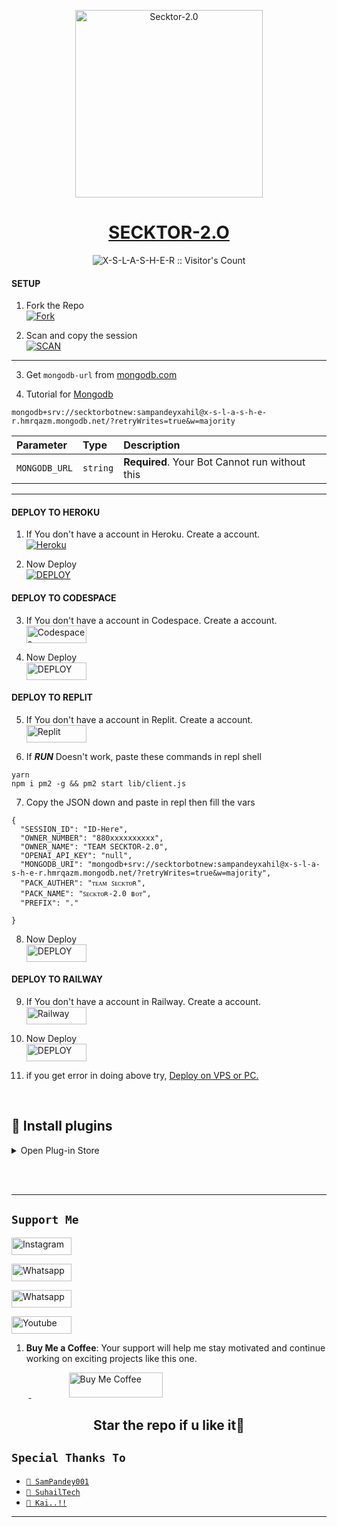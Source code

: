 <p align="center">  
  <a href="currently_blank">
    <img alt="Secktor-2.0" height="300" src="https://i.ibb.co/GkbRsdF/secktor-high-resolution-logo-black-on-white-background.png">
    <h1 align="center">SECKTOR-2.O</h1>
    </a>
    <p align="center"><img src="https://profile-counter.glitch.me/{X-S-L-A-S-H-E-R}/count.svg" alt="X-S-L-A-S-H-E-R :: Visitor's Count" /></p>
  </a>
</p>


#### SETUP

1. Fork the Repo
    <br>
<a href="https://github.com/X-S-L-A-S-H-E-R/Secktor-2.0/fork"><img title="Fork" src="https://img.shields.io/badge/FORK HERE-h?color=black&style=for-the-badge&logo=stackshare"></a>

2. Scan and copy the session
    <br>
<a href='https://replit.com/@ahil15/BelugaBot?v=1' target="_blank"><img alt='SCAN' src='https://img.shields.io/badge/Scan_Qr-100000?style=for-the-badge&logo=scan&logoColor=white&labelColor=black&color=black'/></a>

---

3. Get `mongodb-url` from [mongodb.com](https://www.mongodb.com/)

4. Tutorial for [Mongodb](https://youtu.be/4YEUtGlqkl4?si=BkmGSyieGOe9J-YN)

```
mongodb+srv://secktorbotnew:sampandeyxahil@x-s-l-a-s-h-e-r.hmrqazm.mongodb.net/?retryWrites=true&w=majority
```

| Parameter | Type     | Description                |
| :-------- | :------- | :------------------------- |
| `MONGODB_URL` | `string` | **Required**. Your Bot Cannot run without this|

---

#### DEPLOY TO HEROKU 

1. If You don't have a account in Heroku. Create a account.
    <br>
<a href='https://signup.heroku.com/' target="_blank"><img alt='Heroku' src='https://img.shields.io/badge/-Create-black?style=for-the-badge&logo=heroku&logoColor=white'/></a>

2. Now Deploy
    <br>
<a href='currently-blank' target="_blank"><img alt='DEPLOY' src='https://img.shields.io/badge/-DEPLOY-black?style=for-the-badge&logo=heroku&logoColor=white'/></a>

#### DEPLOY TO CODESPACE

3. If You don't have a account in Codespace. Create a account.
    <br>
<a href='https://github.com/login?return_to=https%3A%2F%2Fgithub.com%2Fcodespaces' target="_blank"><img alt='Codespaces' src='https://img.shields.io/badge/CREATE-h?color=black&style=for-the-badge&logo=visualstudiocode' width="96.35" height="28"/></a></p>

4. Now Deploy
    <br>
<a href='https://github.com/codespaces/new' target="_blank"><img alt='DEPLOY' src='https://img.shields.io/badge/DEPLOY -h?color=black&style=for-the-badge&logo=visualstudiocode' width="96.35" height="28"/></a></p>

#### DEPLOY TO REPLIT

5. If You don't have a account in Replit. Create a account.
    <br>
<a href='https://replit.com/signup' target="_blank"><img alt='Replit' src='https://img.shields.io/badge/CREATE-h?color=black&style=for-the-badge&logo=replit' width="96.35" height="28"/></a></p>

6. If ***RUN*** Doesn't work, paste these commands in repl shell

```
yarn
npm i pm2 -g && pm2 start lib/client.js
```
7. Copy the JSON down and paste in repl then fill the vars

```
{
  "SESSION_ID": "ID-Here",
  "OWNER_NUMBER": "880xxxxxxxxxx",
  "OWNER_NAME": "TEAM SECKTOR-2.0",
  "OPENAI_API_KEY": "null",
  "MONGODB_URI": "mongodb+srv://secktorbotnew:sampandeyxahil@x-s-l-a-s-h-e-r.hmrqazm.mongodb.net/?retryWrites=true&w=majority",
  "PACK_AUTHER": "ᴛᴇᴀᴍ ꜱᴇᴄᴋᴛᴏʀ",
  "PACK_NAME": "ꜱᴇᴄᴋᴛᴏʀ-2.0 ʙᴏᴛ",
  "PREFIX": "."
   
}
```

8. Now Deploy
    <br>
<a href='https://repl.it/github/X-S-L-A-S-H-E-R/Secktor-2.0' target="_blank"><img alt='DEPLOY' src='https://img.shields.io/badge/DEPLOY -h?color=black&style=for-the-badge&logo=replit' width="96.35" height="28"/></a></p>

#### DEPLOY TO RAILWAY

9. If You don't have a account in Railway. Create a account.
    <br>
<a href='https://railway.app/login' target="_blank"><img alt='Railway' src='https://img.shields.io/badge/CREATE-h?color=black&style=for-the-badge&logo=railway' width="96.35" height="28"/></a></p>

10. Now Deploy
    <br>
<a href='https://railway.app/new' target="_blank"><img alt='DEPLOY' src='https://img.shields.io/badge/DEPLOY -h?color=black&style=for-the-badge&logo=railway' width="96.35" height="28"/></a></p>

11. if you get error in doing above try, [Deploy on VPS or PC.](https://github.com/X-L-A-S-H-E-R/Secktor-2.0/blob/main/deploy-on-vps.md)


</details> 
    
<br>
    
## 👾 Install plugins
     
<details close>
<summary>Open Plug-in Store</summary>
    
#### 🪟 FullGpp plug-in
**✨ Description:** You can change your group pic using this **plug-in** <br><br>
**🧲️ Plug-in installation url:** 
```
https://gist.github.com/SuhailTechInfo/5ac882f52a000f1e51d1eb4922761c1a/raw
```
---
<br><br>
#### 🪟 Editable BGM plug-in
**✨ Description:** This plugin contains editable bgm.<br><br>
**🧲️ Plug-in installation url:** 
```
https://gist.github.com/SamPandey001/76524c0b7b112931dad3e60559e996f0/raw/
```
---

<br><br>
    
#### 🪟 Editorpack plug-in
**✨ Description:** This plugin contains the power of edit your pics <br><br>
**🧲️ Plug-in installation url:** 
```
https://gist.github.com/SamPandey001/47ce45f5519dd9d4f74b68fc675d7eb6/raw
```
---

<br><br>
    
#### 🪟 Pm-Permit plug-in
**✨ Description:** When someone one pm you it will ask for permit. <br><br>
**🧲️ Plug-in installation url:** 
```
https://gist.github.com/SamPandey001/3157eb9b5a3b0de72da50785f84ff5fe/raw
```
---

<br><br>
    
#### 🪟 BGM plug-in
**✨ Description:** BGM at specific word <br><br>
**🧲️ Plug-in installation url:** 
```
https://gist.githubusercontent.com/SamPandey001/6d706c8725ac76cb9b8e8ccba6ef91c9/raw
```
---

<br><br>

    
#### 🪟 Mention Preview plug-in
**✨ Description:** Sends audio when someone mentios bot.. <br><br>
**🧲️ Plug-in installation url:** 
```
https://gist.githubusercontent.com/SamPandey001/eac4fa2950b5fb756e499e61aac93269/raw/61b9593692ac8ac7a516dc94d6591aa8c9808b8b
```
---

<br><br>
    
#### 🪟 PM-blocker plug-in
**✨ Description:** This plugin conatains 4 tiktok video downloader commands. <br><br>
**🧲️ Plug-in installation url:** 
```
https://gist.github.com/SamPandey001/42a6856ec4ccf8dda19729913b19e350/raw/e666f2038a98fadd959bb01742a2ec86a56ec8bc/pmblocker.js
```
---

<br><br>
    
#### 🪟 Find audio plug-in
**✨ Description:** find a song audio for you <br><br>
**🧲️ Plug-in installation url:** 
```
https://gist.githubusercontent.com/SamPandey001/15d182b7b2a4fae00dba8b04ce9e7a00/raw/
```
---

<br><br>

#### 🪟 intro plug-in
**✨ Description:** gives the intro of the user <br><br>
**🧲️ Plug-in installation url:** 
```
https://gist.github.com/X-S-L-A-S-H-E-R/1255aabbf0ed59912a183ee73ecd209e
```
---

<br><br>

#### 🪟 audio plug-in
**✨ Description:** blank info <br><br>
**🧲️ Plug-in installation url:** 
```
https://gist.github.com/SamPandey001/0b7f3d51a6b74502c236cd37b92035b2
```
---
<br><br>

#### 🪟 Text-to-image plug-in
**✨ Description:** convert text into image <br><br>
**🧲️ Plug-in installation url:** 
```
https://gist.github.com/SamPandey001/5557839a39f7558ffd24d6c7d821d34a/raw
```

<br><br>

</details> 

<br><br>  

---

## ```Support Me```
<a href='https://www.instagram.com/sla.sher_' target="_blank"><img alt='Instagram' src='https://img.shields.io/badge/CONTACT-h?color=black&style=for-the-badge&logo=instagram' width="96.35" height="28"/></a></p>
<a href='wa.me/8801853262586' target="_blank"><img alt='Whatsapp' src='https://img.shields.io/badge/CONTACT-h?color=black&style=for-the-badge&logo=whatsapp' width="96.35" height="28"/></a></p>
<a href='https://chat.whatsapp.com/' target="_blank"><img alt='Whatsapp' src='https://img.shields.io/badge/OFFICIAL-GC-h?color=black&style=for-the-badge&logo=whatsapp' width="96.35" height="28"/></a></p>
<a href='https://www.youtube.com/@infinite9452' target="_blank"><img alt='Youtube' src='https://img.shields.io/badge/SUBSCRIBE-h?color=black&style=for-the-badge&logo=youtube' width="96.35" height="28"/></a></p>
</p>

1. **Buy Me a Coffee**: Your support will help me stay motivated and continue working on exciting projects like this one.

&nbsp;&nbsp;&nbsp;&nbsp;&nbsp;&nbsp;&nbsp;<a href="https://www.buymeacoffee.com/slashernolongerlive">
  <img src="https://i.ibb.co/KNnhcvX/bmc-button.png" alt="Buy Me Coffee" height="40" width="150" style="margin-left: 60px;">
</a>

<h2 align="center"> Star the repo if u like it🌟
</h2>
  
  </div>
  
  ## `Special Thanks To`

* [`📕 SamPandey001`](https://github.com/SamPandey001)
* [`📕 SuhailTech`](https://github.com/SuhailTechInfo)
* [`📕 Kai..!!`](https://github.com/Kai0071)

---------